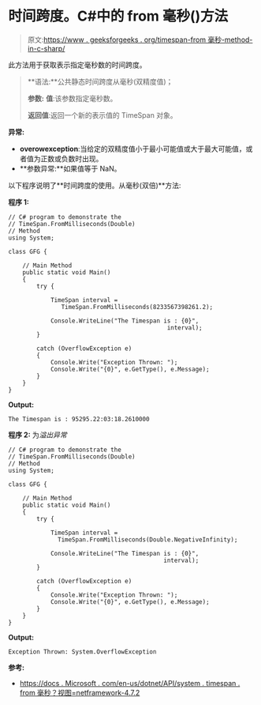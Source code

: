 # 时间跨度。C#中的 from 毫秒()方法

> 原文:[https://www . geeksforgeeks . org/timespan-from 毫秒-method-in-c-sharp/](https://www.geeksforgeeks.org/timespan-frommilliseconds-method-in-c-sharp/)

此方法用于获取表示指定毫秒数的时间跨度。

> **语法:**公共静态时间跨度从毫秒(双精度值)；
> 
> **参数:**
> **值**:该参数指定毫秒数。
> 
> **返回值**:返回一个新的表示值的 TimeSpan 对象。

**异常:**

*   **overowexception**:当给定的双精度值小于最小可能值或大于最大可能值，或者值为正数或负数时出现。
*   **参数异常:**如果值等于 NaN。

以下程序说明了**时间跨度的使用。从毫秒(双倍)**方法:

**程序 1:**

```
// C# program to demonstrate the
// TimeSpan.FromMilliseconds(Double)
// Method
using System;

class GFG {

    // Main Method
    public static void Main()
    {
        try {

            TimeSpan interval = 
               TimeSpan.FromMilliseconds(8233567398261.2);

            Console.WriteLine("The Timespan is : {0}",
                                             interval);
        }

        catch (OverflowException e) 
        {
            Console.Write("Exception Thrown: ");
            Console.Write("{0}", e.GetType(), e.Message);
        }
    }
}
```

**Output:**

```
The Timespan is : 95295.22:03:18.2610000

```

**程序 2:** 为*溢出异常*

```
// C# program to demonstrate the
// TimeSpan.FromMilliseconds(Double)
// Method
using System;

class GFG {

    // Main Method
    public static void Main()
    {
        try {

            TimeSpan interval = 
              TimeSpan.FromMilliseconds(Double.NegativeInfinity);

            Console.WriteLine("The Timespan is : {0}",
                                            interval);
        }

        catch (OverflowException e) 
        {
            Console.Write("Exception Thrown: ");
            Console.Write("{0}", e.GetType(), e.Message);
        }
    }
}
```

**Output:**

```
Exception Thrown: System.OverflowException

```

**参考:**

*   [https://docs . Microsoft . com/en-us/dotnet/API/system . timespan . from 毫秒？视图=netframework-4.7.2](https://docs.microsoft.com/en-us/dotnet/api/system.timespan.frommilliseconds?view=netframework-4.7.2)